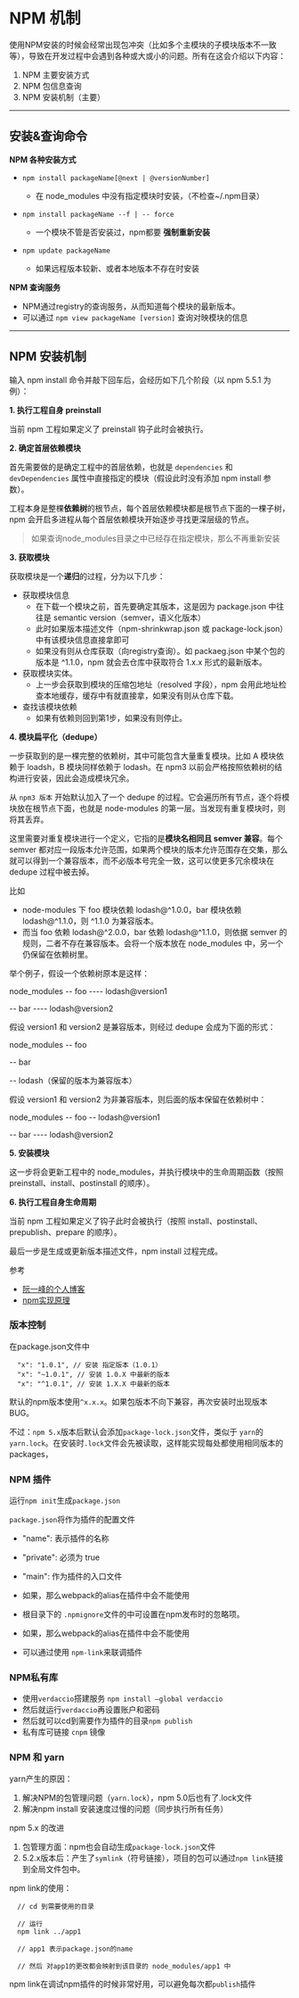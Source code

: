 # NPM 机制

使用NPM安装的时候会经常出现包冲突（比如多个主模块的子模块版本不一致等），导致在开发过程中会遇到各种或大或小的问题。所有在这会介绍以下内容：
1. NPM 主要安装方式
2. NPM 包信息查询
3. NPM 安装机制（主要）

***
## 安装&查询命令
**NPM 各种安装方式**
* `npm install packageName[@next | @versionNumber]`
  * 在 node_modules 中没有指定模块时安装，（不检查~/.npm目录）

* `npm install packageName --f | -- force`
  * 一个模块不管是否安装过，npm都要 **强制重新安装**

* `npm update packageName`
  * 如果远程版本较新、或者本地版本不存在时安装

**NPM 查询服务**
- NPM通过registry的查询服务，从而知道每个模块的最新版本。
- 可以通过 `npm view packageName [version]` 查询对映模块的信息

***
## NPM 安装机制

输入 npm install 命令并敲下回车后，会经历如下几个阶段（以 npm 5.5.1 为例）：

**1. 执行工程自身 preinstall**

当前 npm 工程如果定义了 preinstall 钩子此时会被执行。

**2. 确定首层依赖模块**

首先需要做的是确定工程中的首层依赖，也就是 `dependencies` 和 `devDependencies` 属性中直接指定的模块（假设此时没有添加 npm install 参数）。

工程本身是整棵**依赖树**的根节点，每个首层依赖模块都是根节点下面的一棵子树，npm 会开启多进程从每个首层依赖模块开始逐步寻找更深层级的节点。

> 如果查询node_modules目录之中已经存在指定模块，那么不再重新安装

**3. 获取模块**

获取模块是一个**递归**的过程，分为以下几步：

- 获取模块信息
  - 在下载一个模块之前，首先要确定其版本，这是因为 package.json 中往往是 semantic version（semver，语义化版本）
  - 此时如果版本描述文件（npm-shrinkwrap.json 或 package-lock.json）中有该模块信息直接拿即可
  - 如果没有则从仓库获取（向registry查询）。如 packaeg.json 中某个包的版本是 ^1.1.0，npm 就会去仓库中获取符合 1.x.x 形式的最新版本。
- 获取模块实体。
  - 上一步会获取到模块的压缩包地址（resolved 字段），npm 会用此地址检查本地缓存，缓存中有就直接拿，如果没有则从仓库下载。
- 查找该模块依赖
  - 如果有依赖则回到第1步，如果没有则停止。

**4. 模块扁平化（dedupe）**

一步获取到的是一棵完整的依赖树，其中可能包含大量重复模块。比如 A 模块依赖于 loadsh，B 模块同样依赖于 lodash。在 npm3 以前会严格按照依赖树的结构进行安装，因此会造成模块冗余。

从 `npm3 版本` 开始默认加入了一个 dedupe 的过程。它会遍历所有节点，逐个将模块放在根节点下面，也就是 node-modules 的第一层。当发现有重复模块时，则将其丢弃。

这里需要对重复模块进行一个定义，它指的是**模块名相同且 semver 兼容**。每个 semver 都对应一段版本允许范围，如果两个模块的版本允许范围存在交集，那么就可以得到一个兼容版本，而不必版本号完全一致，这可以使更多冗余模块在 dedupe 过程中被去掉。

比如
- node-modules 下 foo 模块依赖 lodash@^1.0.0，bar 模块依赖 lodash@^1.1.0，则 ^1.1.0 为兼容版本。
- 而当 foo 依赖 lodash@^2.0.0，bar 依赖 lodash@^1.1.0，则依据 semver 的规则，二者不存在兼容版本。会将一个版本放在 node_modules 中，另一个仍保留在依赖树里。

举个例子，假设一个依赖树原本是这样：

node_modules
-- foo
---- lodash@version1

-- bar
---- lodash@version2

假设 version1 和 version2 是兼容版本，则经过 dedupe 会成为下面的形式：

node_modules
-- foo

-- bar

-- lodash（保留的版本为兼容版本）

假设 version1 和 version2 为非兼容版本，则后面的版本保留在依赖树中：

node_modules
-- foo
-- lodash@version1

-- bar
---- lodash@version2

**5. 安装模块**

这一步将会更新工程中的 node_modules，并执行模块中的生命周期函数（按照 preinstall、install、postinstall 的顺序）。

**6. 执行工程自身生命周期**

当前 npm 工程如果定义了钩子此时会被执行（按照 install、postinstall、prepublish、prepare 的顺序）。

最后一步是生成或更新版本描述文件，npm install 过程完成。


参考
* [阮一峰的个人博客](http://www.ruanyifeng.com/blog/2016/01/npm-install.html)
* [npm实现原理](https://www.zhihu.com/question/66629910)


### 版本控制

在package.json文件中
```
  "x": "1.0.1", // 安装 指定版本（1.0.1）
  "x": "~1.0.1", // 安装 1.0.X 中最新的版本
  "x": "^1.0.1", // 安装 1.X.X 中最新的版本
```

默认的npm版本使用`^x.x.x`。如果包版本不向下兼容，再次安装时出现版本BUG。

不过：`npm 5.x`版本后默认会添加`package-lock.json`文件，类似于 `yarn`的`yarn.lock`。在安装时`.lock`文件会先被读取，这样能实现每处都使用相同版本的 packages，


### NPM 插件

运行`npm init`生成`package.json`

`package.json`将作为插件的配置文件
* "name": 表示插件的名称
* "private": 必须为 true
* "main": 作为插件的入口文件


* 如果，那么webpack的alias在插件中会不能使用
* 根目录下的 `.npmignore`文件的中可设置在npm发布时的忽略项。
* 如果，那么webpack的alias在插件中会不能使用
* 可以通过使用 `npm-link`来联调插件


### NPM私有库
* 使用`verdaccio`搭建服务 `npm install –global verdaccio`
* 然后就运行`verdaccio`再设置账户和密码
* 然后就可以cd到需要作为插件的目录`npm publish`
* 私有库可链接 `cnpm` 镜像

### NPM 和 yarn

yarn产生的原因：
1. 解决NPM的包管理问题（`yarn.lock`），npm 5.0后也有了.lock文件
2. 解决npm install 安装速度过慢的问题（同步执行所有任务）

npm 5.x 的改进
1. 包管理方面：npm也会自动生成`package-lock.json`文件
2. 5.2.x版本后：产生了`symlink`（符号链接），项目的包可以通过`npm link`链接到全局文件包中。

npm link的使用：
```
  // cd 到需要使用的目录
  
  // 运行
  npm link ../app1
  
  // app1 表示package.json的name

  // 然后 对app1的更改都会映射到该目录的 node_modules/app1 中
```

npm link在调试npm插件的时候非常好用，可以避免每次都`publish`插件